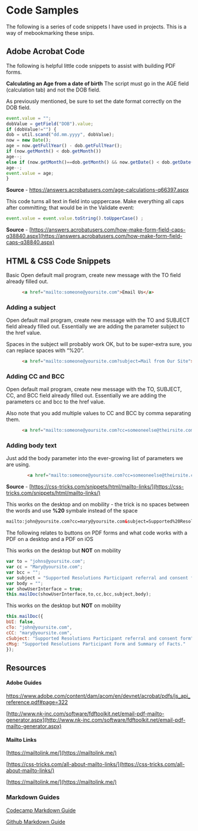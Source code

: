 # Code Samples
The following is a series of code snippets I have used in projects. This is a way of mebookmarking these snips. 

## Adobe Acrobat Code
The following is helpful little code snippets to assist with building PDF forms.

**Calculating an Age from a date of birth**
The script must go in the AGE field (calculation tab) and not the DOB field.

As previously mentioned, be sure to set the date format correctly on the DOB field.

```js
event.value = "";
dobValue = getField("DOB").value;
if (dobValue!="") {
dob = util.scand("dd.mm.yyyy", dobValue);
now = new Date();
age = now.getFullYear() - dob.getFullYear();
if (now.getMonth() < dob.getMonth())
age--;
else if (now.getMonth()==dob.getMonth() && now.getDate() < dob.getDate())
age--;
event.value = age;
}
```

**Source** - [https://answers.acrobatusers.com/age-calculations-q66397.aspx
](https://answers.acrobatusers.com/age-calculations-q66397.aspx)

This code turns all text in field into upppercase.
Make everything all caps after committing; that would be in the Validate event:
```js
event.value = event.value.toString().toUpperCase() ;
```
      
**Source** - [https://answers.acrobatusers.com/how-make-form-field-caps-q38840.aspx](https://answers.acrobatusers.com/how-make-form-field-caps-q38840.aspx)

## HTML & CSS Code Snippets
Basic
Open default mail program, create new message with the TO field already filled out.

```html
      <a href="mailto:someone@yoursite.com">Email Us</a>
```      

### Adding a subject
Open default mail program, create new message with the TO and SUBJECT field already filled out. Essentially we are adding the parameter subject to the href value.

Spaces in the subject will probably work OK, but to be super-extra sure, you can replace spaces with “%20”.

```html
      <a href="mailto:someone@yoursite.com?subject=Mail from Our Site">Email Us</a>
```      

### Adding CC and BCC
Open default mail program, create new message with the TO, SUBJECT, CC, and BCC field already filled out. Essentially we are adding the parameters cc and bcc to the href value.

Also note that you add multiple values to CC and BCC by comma separating them.

```html
      <a href="mailto:someone@yoursite.com?cc=someoneelse@theirsite.com, another@thatsite.com, me@mysite.com&bcc=lastperson@theirsite.com&subject=Big%20News">Email Us</a>
```      

### Adding body text
Just add the body parameter into the ever-growing list of parameters we are using.

```html
        <a href="mailto:someone@yoursite.com?cc=someoneelse@theirsite.com, another@thatsite.com, me@mysite.com&bcc=lastperson@theirsite.com&subject=Big%20News&body=Body-goes-here">Email Us</a>
```           

**Source** - [https://css-tricks.com/snippets/html/mailto-links/](https://css-tricks.com/snippets/html/mailto-links/)

This works on the desktop and on mobility - the trick is no spaces between the words and use **%20** symbale instead of the space

```html
mailto:john@yoursite.com?cc=mary@yoursite.com&subject=Supported%20Resolutions%20Participant%20referral%20and%20consent%20form
```
The following relates to buttons on PDF forms and what code works with a PDF on a desktop and a PDF on iOS

This works on the desktop but **NOT** on mobility

```js
var to = "johns@yoursite.com";  
var cc = "Mary@yoursite.com";  
var bcc = "";  
var subject = "Supported Resolutions Participant referral and consent form";  
var body = "";  
var showUserInterface = true;  
this.mailDoc(showUserInterface,to,cc,bcc,subject,body);  
```
      
This works on the desktop but **NOT** on mobility

```js
this.mailDoc({
bUI: false,
cTo: "john@yoursite.com",
cCC: "mary@yoursite.com",
cSubject: "Supported Resolutions Participant referral and consent form",
cMsg: "Supported Resolutions Participant Form and Summary of Facts."
});
```
      
## Resources

#### Adobe Guides
[https://www.adobe.com/content/dam/acom/en/devnet/acrobat/pdfs/js_api_reference.pdf#page=322 ](https://www.adobe.com/content/dam/acom/en/devnet/acrobat/pdfs/js_api_reference.pdf#page=322) 

[http://www.nk-inc.com/software/fdftoolkit.net/email-pdf-mailto-generator.aspx](http://www.nk-inc.com/software/fdftoolkit.net/email-pdf-mailto-generator.aspx)

#### Mailto Links 
[https://mailtolink.me/](https://mailtolink.me/)

[https://css-tricks.com/all-about-mailto-links/](https://css-tricks.com/all-about-mailto-links/)

[https://mailtolink.me/](https://mailtolink.me/)

### Markdown Guides
[Codecamp Markdown Guide](https://www.freecodecamp.org/news/how-to-format-code-in-markdown/)

[Github Markdown Guide](https://guides.github.com/features/mastering-markdown/)
